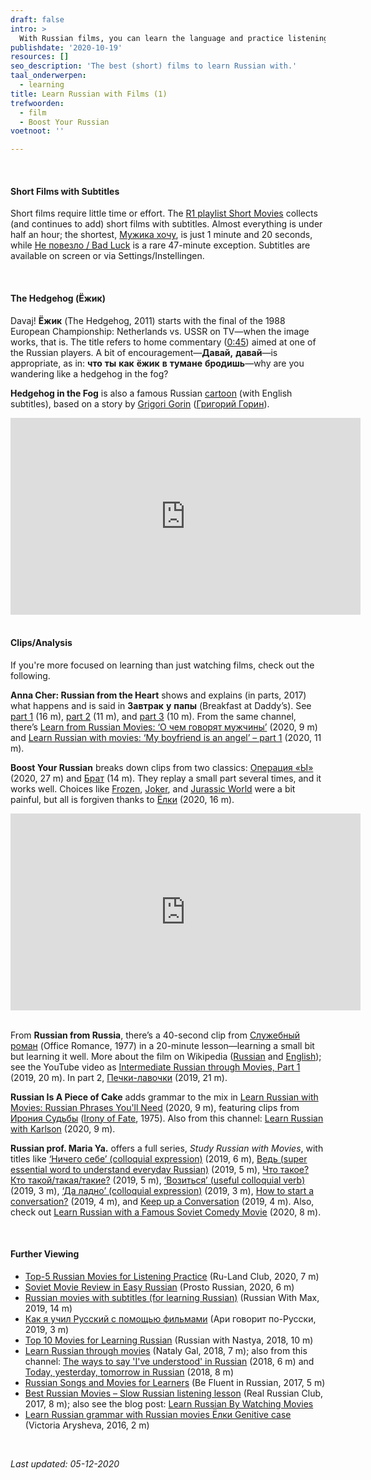 ```yaml
---
draft: false
intro: >
  With Russian films, you can learn the language and practice listening while lounging on the couch with chips and soda (just to paint a scenario). Learning becomes enjoyable, and watching films becomes productive—almost the perfect combination.
publishdate: '2020-10-19'
resources: []
seo_description: 'The best (short) films to learn Russian with.'
taal_onderwerpen:
  - learning
title: Learn Russian with Films (1)
trefwoorden:
  - film
  - Boost Your Russian
voetnoot: ''

---
```


<br/>

#### Short Films with Subtitles

Short films require little time or effort. The [R1 playlist Short Movies](https://www.youtube.com/playlist?list=PLeE-zqOrSLhz7Xzb5KNc0sKdS8aHE96y2) collects (and continues to add) short films with subtitles. Almost everything is under half an hour; the shortest, [Мужика хочу](https://youtu.be/N6M4xvSHMxM), is just 1 minute and 20 seconds, while [Не повезло / Bad Luck](https://youtu.be/Dvx-DfdYTus) is a rare 47-minute exception. Subtitles are available on screen or via Settings/Instellingen.

<br/>

#### The Hedgehog (Ёжик)

Davaj! **Ёжик** (The Hedgehog, 2011) starts with the final of the 1988 European Championship: Netherlands vs. USSR on TV—when the image works, that is. The title refers to home commentary ([0:45](https://youtu.be/Mg54-4BL8sk?t=45)) aimed at one of the Russian players. A bit of encouragement—**Давай,** **давай**—is appropriate, as in: **что** **ты** **как** **ёжик** **в** **тумане** **бродишь**—why are you wandering like a hedgehog in the fog?

**Hedgehog in the Fog** is also a famous Russian [cartoon](https://www.youtube.com/watch?v=ThmaGMgWRlY) (with English subtitles), based on a story by [Grigori Gorin](https://en.wikipedia.org/wiki/Grigori_Gorin) ([Григорий Горин](https://ru.wikipedia.org/wiki/%D0%93%D0%BE%D1%80%D0%B8%D0%BD,_%D0%93%D1%80%D0%B8%D0%B3%D0%BE%D1%80%D0%B8%D0%B9_%D0%98%D0%B7%D1%80%D0%B0%D0%B8%D0%BB%D0%B5%D0%B2%D0%B8%D1%87)).

<iframe width="560" height="315" src="https://www.youtube.com/embed/Mg54-4BL8sk" frameborder="0" allow="accelerometer; autoplay; encrypted-media; gyroscope; picture-in-picture" allowfullscreen></iframe>

<br/>
<br/>

#### Clips/Analysis

If you're more focused on learning than just watching films, check out the following.

**Anna Cher: Russian from the Heart** shows and explains (in parts, 2017) what happens and is said in **Завтрак** **у** **папы** (Breakfast at Daddy’s). See [part 1](https://www.youtube.com/watch?v=VXAZCqzN_9A) (16 m), [part 2](https://www.youtube.com/watch?v=56OlgnAzDIY) (11 m), and [part 3](https://www.youtube.com/watch?v=q-EdZQHTgMU) (10 m). From the same channel, there’s [Learn from Russian Movies: ‘О чем говорят мужчины’](https://youtu.be/2EwHBruSVHo) (2020, 9 m) and [Learn Russian with movies: ‘My boyfriend is an angel’ – part 1](https://youtu.be/GQ_KHpK1QeI) (2020, 11 m).

**Boost Your Russian** breaks down clips from two classics: [Операция «Ы»](https://youtu.be/N9yLKP2EIwY) (2020, 27 m) and [Брат](https://youtu.be/tarJkLpXaqs) (14 m). They replay a small part several times, and it works well. Choices like [Frozen](https://youtu.be/_P_zOT5xoSg), [Joker](https://youtu.be/xy2krshrkN0), and [Jurassic World](https://youtu.be/7JPUhXISGV4) were a bit painful, but all is forgiven thanks to [Ёлки](https://youtu.be/aULH1fqrNcw) (2020, 16 m).

<iframe width="560" height="315" src="https://www.youtube.com/embed/tarJkLpXaqs" frameborder="0" allow="accelerometer; autoplay; clipboard-write; encrypted-media; gyroscope; picture-in-picture" allowfullscreen></iframe>

<br/>
<br/>

From **Russian from Russia**, there’s a 40-second clip from [Служебный роман](https://youtu.be/hR-1QGMK75c) (Office Romance, 1977) in a 20-minute lesson—learning a small bit but learning it well. More about the film on Wikipedia ([Russian](https://ru.wikipedia.org/wiki/Служебный_роман) and [English](https://en.wikipedia.org/wiki/Office_Romance)); see the YouTube video as [Intermediate Russian through Movies, Part 1](https://www.youtube.com/watch?v=rOOSGo3k-Yg) (2019, 20 m). In part 2, [Печки-лавочки](https://www.youtube.com/watch?v=yaDg7bsNp6o) (2019, 21 m).

**Russian Is A Piece of Cake** adds grammar to the mix in [Learn Russian with Movies: Russian Phrases You'll Need](https://youtu.be/fVIAzgsquVw) (2020, 9 m), featuring clips from [Ирония Судьбы](https://youtu.be/lVpmZnRIMKs) ([Irony of Fate](https://en.wikipedia.org/wiki/The_Irony_of_Fate), 1975). Also from this channel: [Learn Russian with Karlson](https://youtu.be/yuNkeoNf1Ac) (2020, 9 m).

**Russian prof. Maria Ya.** offers a full series, *Study Russian with Movies*, with titles like [‘Ничего себе’ (colloquial expression)](https://youtu.be/7FF-vpduIlQ) (2019, 6 m), [Ведь (super essential word to understand everyday Russian)](https://youtu.be/e0knTEr4mMM) (2019, 5 m), [Что такое? Кто такой/такая/такие?](https://youtu.be/D63vTTs4Qo4) (2019, 5 m), [‘Возиться’ (useful colloquial verb)](https://youtu.be/4Bw9Wq3-wMU) (2019, 3 m), [‘Да ладно’ (colloquial expression)](https://youtu.be/mtc-JiEqlQE) (2019, 3 m), [How to start a conversation?](https://youtu.be/KcQFiU3Jrxk) (2019, 4 m), and [Keep up a Conversation](https://youtu.be/r-PhLyymwok) (2019, 4 m). Also, check out [Learn Russian with a Famous Soviet Comedy Movie](https://youtu.be/lBw4-ajsmxw) (2020, 8 m).

<br/>

#### Further Viewing

- [Top-5 Russian Movies for Listening Practice](https://youtu.be/iGAxhexjED8) (Ru-Land Club, 2020, 7 m)
- [Soviet Movie Review in Easy Russian](https://youtu.be/ptFeb2P0KoI) (Prosto Russian, 2020, 6 m)
- [Russian movies with subtitles (for learning Russian)](https://www.youtube.com/watch?v=3uUtJl3Ra1Y) (Russian With Max, 2019, 14 m)
- [Как я учил Русский с помощью фильмами](https://youtu.be/NGNJrznKGF0) (Ари говорит по-Русски, 2019, 3 m)
- [Top 10 Movies for Learning Russian](https://youtu.be/_-tOAPRPZxo) (Russian with Nastya, 2018, 10 m)
- [Learn Russian through movies](https://www.youtube.com/watch?v=nbzbNjdbcao) (Nataly Gal, 2018, 7 m); also from this channel: [The ways to say 'I've understood' in Russian](https://www.youtube.com/watch?v=0Cx-IQxg0vI) (2018, 6 m) and [Today, yesterday, tomorrow in Russian](https://youtu.be/wkzhPyYPiXQ) (2018, 8 m)
- [Russian Songs and Movies for Learners](https://youtu.be/AaaF3jBJdxY) (Be Fluent in Russian, 2017, 5 m)
- [Best Russian Movies – Slow Russian listening lesson](https://www.youtube.com/watch?v=ulHGDk4T8YU) (Real Russian Club, 2017, 8 m); also see the blog post: [Learn Russian By Watching Movies](https://realrussianclub.com/blog/learn-russian-by-watching-movies/)
- [Learn Russian grammar with Russian movies Ёлки Genitive case](https://www.youtube.com/watch?v=QC3hUvBshxw) (Victoria Arysheva, 2016, 2 m)

<br/>

*Last updated: 05-12-2020*

